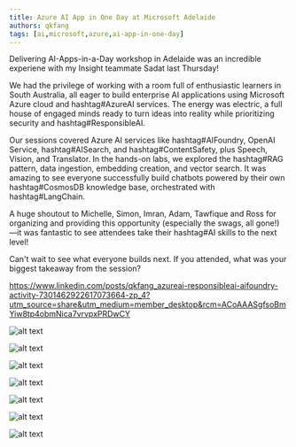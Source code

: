 ```yaml
---
title: Azure AI App in One Day at Microsoft Adelaide
authors: qkfang
tags: [ai,microsoft,azure,ai-app-in-one-day]
---
```




Delivering AI-Apps-in-a-Day workshop in Adelaide was an incredible experiene with my Insight teammate Sadat last Thursday!

We had the privilege of working with a room full of enthusiastic learners in South Australia, all eager to build enterprise AI applications using Microsoft Azure cloud and hashtag#AzureAI services. The energy was electric, a full house of engaged minds ready to turn ideas into reality while prioritizing security and hashtag#ResponsibleAI.

Our sessions covered Azure AI services like hashtag#AIFoundry, OpenAI Service, hashtag#AISearch, and hashtag#ContentSafety, plus Speech, Vision, and Translator. In the hands-on labs, we explored the hashtag#RAG pattern, data ingestion, embedding creation, and vector search. It was amazing to see everyone successfully build chatbots powered by their own hashtag#CosmosDB knowledge base, orchestrated with hashtag#LangChain.

A huge shoutout to Michelle, Simon, Imran, Adam, Tawfique and Ross for organizing and providing this opportunity (especially the swags, all gone!) —it was fantastic to see attendees take their hashtag#AI skills to the next level!

Can't wait to see what everyone builds next. If you attended, what was your biggest takeaway from the session?





https://www.linkedin.com/posts/qkfang_azureai-responsibleai-aifoundry-activity-7301462922617073664-zp_4?utm_source=share&utm_medium=member_desktop&rcm=ACoAAASgfsoBmYiw8tp4obmNica7vrvpxPRDwCY

![alt text](images\2025-02-27-azure-ai-app-in-one-day-adelaide-1.jpg)

![alt text](images\2025-02-27-azure-ai-app-in-one-day-adelaide-2.jpg)

![alt text](images\2025-02-27-azure-ai-app-in-one-day-adelaide-3.jpg)

![alt text](images\2025-02-27-azure-ai-app-in-one-day-adelaide-4.jpg)

![alt text](images\2025-02-27-azure-ai-app-in-one-day-adelaide-5.jpg)

![alt text](images\2025-02-27-azure-ai-app-in-one-day-adelaide-6.jpg)

![alt text](images\2025-02-27-azure-ai-app-in-one-day-adelaide-7.jpg)





